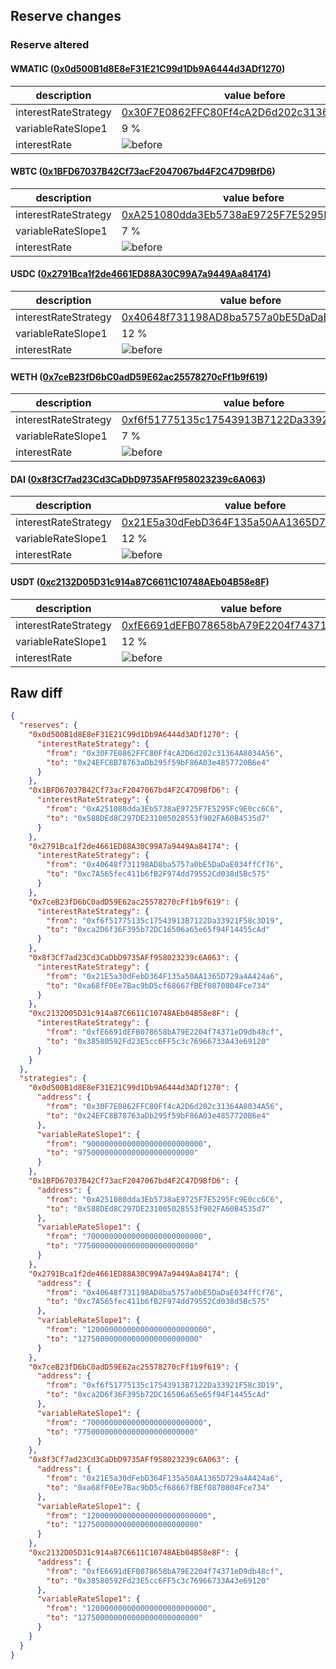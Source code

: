 ## Reserve changes

### Reserve altered

#### WMATIC ([0x0d500B1d8E8eF31E21C99d1Db9A6444d3ADf1270](https://polygonscan.com/address/0x0d500B1d8E8eF31E21C99d1Db9A6444d3ADf1270))

| description | value before | value after |
| --- | --- | --- |
| interestRateStrategy | [0x30F7E0862FFC80Ff4cA2D6d202c31364A8034A56](https://polygonscan.com/address/0x30F7E0862FFC80Ff4cA2D6d202c31364A8034A56) | [0x24EFC8B78763aDb295f59bF86A03e4857720B6e4](https://polygonscan.com/address/0x24EFC8B78763aDb295f59bF86A03e4857720B6e4) |
| variableRateSlope1 | 9 % | 9.75 % |
| interestRate | ![before](/.assets/4beacd9bf014f00dc4753ba95ce6a97ef8c89a08.svg) | ![after](/.assets/56688b893bbb0f550d9a9127af90b7d853dc31cc.svg) |

#### WBTC ([0x1BFD67037B42Cf73acF2047067bd4F2C47D9BfD6](https://polygonscan.com/address/0x1BFD67037B42Cf73acF2047067bd4F2C47D9BfD6))

| description | value before | value after |
| --- | --- | --- |
| interestRateStrategy | [0xA251080dda3Eb5738aE9725F7E5295Fc9E0cc6C6](https://polygonscan.com/address/0xA251080dda3Eb5738aE9725F7E5295Fc9E0cc6C6) | [0x588DEd8C297DE231005028553f902FA60B4535d7](https://polygonscan.com/address/0x588DEd8C297DE231005028553f902FA60B4535d7) |
| variableRateSlope1 | 7 % | 7.75 % |
| interestRate | ![before](/.assets/8e32e19fa0018d20a28aece032aef3716ba2e7c9.svg) | ![after](/.assets/713630540c92e36cb90b3c2fe52e0fec11749832.svg) |

#### USDC ([0x2791Bca1f2de4661ED88A30C99A7a9449Aa84174](https://polygonscan.com/address/0x2791Bca1f2de4661ED88A30C99A7a9449Aa84174))

| description | value before | value after |
| --- | --- | --- |
| interestRateStrategy | [0x40648f731198AD8ba5757a0bE5DaDaE034ffCf76](https://polygonscan.com/address/0x40648f731198AD8ba5757a0bE5DaDaE034ffCf76) | [0xc7A565fec411b6fB2F974dd79552Cd038d5Bc575](https://polygonscan.com/address/0xc7A565fec411b6fB2F974dd79552Cd038d5Bc575) |
| variableRateSlope1 | 12 % | 12.75 % |
| interestRate | ![before](/.assets/a2e130a1008912eaa4e955f50518be181bd67f80.svg) | ![after](/.assets/105f4aa6c58b2e6a78db7ae300bcd9c754d22c1b.svg) |

#### WETH ([0x7ceB23fD6bC0adD59E62ac25578270cFf1b9f619](https://polygonscan.com/address/0x7ceB23fD6bC0adD59E62ac25578270cFf1b9f619))

| description | value before | value after |
| --- | --- | --- |
| interestRateStrategy | [0xf6f51775135c17543913B7122Da33921F58c3D19](https://polygonscan.com/address/0xf6f51775135c17543913B7122Da33921F58c3D19) | [0xca2D6f36F395b72DC16506a65e65f94F14455cAd](https://polygonscan.com/address/0xca2D6f36F395b72DC16506a65e65f94F14455cAd) |
| variableRateSlope1 | 7 % | 7.75 % |
| interestRate | ![before](/.assets/841d7a6689936d44e8b7984180d4179f3405aad4.svg) | ![after](/.assets/07a00db3efaa0b57b58074846429eafb199edf15.svg) |

#### DAI ([0x8f3Cf7ad23Cd3CaDbD9735AFf958023239c6A063](https://polygonscan.com/address/0x8f3Cf7ad23Cd3CaDbD9735AFf958023239c6A063))

| description | value before | value after |
| --- | --- | --- |
| interestRateStrategy | [0x21E5a30dFebD364F135a50AA1365D729a4A424a6](https://polygonscan.com/address/0x21E5a30dFebD364F135a50AA1365D729a4A424a6) | [0xa68fF0Ee7Bac9bD5cf68667fBEf0870804Fce734](https://polygonscan.com/address/0xa68fF0Ee7Bac9bD5cf68667fBEf0870804Fce734) |
| variableRateSlope1 | 12 % | 12.75 % |
| interestRate | ![before](/.assets/477048510aec2f55e291e76c0b4b27f73b8b7879.svg) | ![after](/.assets/3ea6b15e0bf1d98b12fb9f1d726f5311a14bb4b4.svg) |

#### USDT ([0xc2132D05D31c914a87C6611C10748AEb04B58e8F](https://polygonscan.com/address/0xc2132D05D31c914a87C6611C10748AEb04B58e8F))

| description | value before | value after |
| --- | --- | --- |
| interestRateStrategy | [0xfE6691dEFB078658bA79E2204f74371eD9db48cf](https://polygonscan.com/address/0xfE6691dEFB078658bA79E2204f74371eD9db48cf) | [0x38580592Fd23E5cc6FF5c3c76966733A43e69120](https://polygonscan.com/address/0x38580592Fd23E5cc6FF5c3c76966733A43e69120) |
| variableRateSlope1 | 12 % | 12.75 % |
| interestRate | ![before](/.assets/c377d504bf0f7b7031f6da3d33e8009c1e505a1b.svg) | ![after](/.assets/0ab9d2d2bb94026740d38164d9ea7d2a491c7e5d.svg) |

## Raw diff

```json
{
  "reserves": {
    "0x0d500B1d8E8eF31E21C99d1Db9A6444d3ADf1270": {
      "interestRateStrategy": {
        "from": "0x30F7E0862FFC80Ff4cA2D6d202c31364A8034A56",
        "to": "0x24EFC8B78763aDb295f59bF86A03e4857720B6e4"
      }
    },
    "0x1BFD67037B42Cf73acF2047067bd4F2C47D9BfD6": {
      "interestRateStrategy": {
        "from": "0xA251080dda3Eb5738aE9725F7E5295Fc9E0cc6C6",
        "to": "0x588DEd8C297DE231005028553f902FA60B4535d7"
      }
    },
    "0x2791Bca1f2de4661ED88A30C99A7a9449Aa84174": {
      "interestRateStrategy": {
        "from": "0x40648f731198AD8ba5757a0bE5DaDaE034ffCf76",
        "to": "0xc7A565fec411b6fB2F974dd79552Cd038d5Bc575"
      }
    },
    "0x7ceB23fD6bC0adD59E62ac25578270cFf1b9f619": {
      "interestRateStrategy": {
        "from": "0xf6f51775135c17543913B7122Da33921F58c3D19",
        "to": "0xca2D6f36F395b72DC16506a65e65f94F14455cAd"
      }
    },
    "0x8f3Cf7ad23Cd3CaDbD9735AFf958023239c6A063": {
      "interestRateStrategy": {
        "from": "0x21E5a30dFebD364F135a50AA1365D729a4A424a6",
        "to": "0xa68fF0Ee7Bac9bD5cf68667fBEf0870804Fce734"
      }
    },
    "0xc2132D05D31c914a87C6611C10748AEb04B58e8F": {
      "interestRateStrategy": {
        "from": "0xfE6691dEFB078658bA79E2204f74371eD9db48cf",
        "to": "0x38580592Fd23E5cc6FF5c3c76966733A43e69120"
      }
    }
  },
  "strategies": {
    "0x0d500B1d8E8eF31E21C99d1Db9A6444d3ADf1270": {
      "address": {
        "from": "0x30F7E0862FFC80Ff4cA2D6d202c31364A8034A56",
        "to": "0x24EFC8B78763aDb295f59bF86A03e4857720B6e4"
      },
      "variableRateSlope1": {
        "from": "90000000000000000000000000",
        "to": "97500000000000000000000000"
      }
    },
    "0x1BFD67037B42Cf73acF2047067bd4F2C47D9BfD6": {
      "address": {
        "from": "0xA251080dda3Eb5738aE9725F7E5295Fc9E0cc6C6",
        "to": "0x588DEd8C297DE231005028553f902FA60B4535d7"
      },
      "variableRateSlope1": {
        "from": "70000000000000000000000000",
        "to": "77500000000000000000000000"
      }
    },
    "0x2791Bca1f2de4661ED88A30C99A7a9449Aa84174": {
      "address": {
        "from": "0x40648f731198AD8ba5757a0bE5DaDaE034ffCf76",
        "to": "0xc7A565fec411b6fB2F974dd79552Cd038d5Bc575"
      },
      "variableRateSlope1": {
        "from": "120000000000000000000000000",
        "to": "127500000000000000000000000"
      }
    },
    "0x7ceB23fD6bC0adD59E62ac25578270cFf1b9f619": {
      "address": {
        "from": "0xf6f51775135c17543913B7122Da33921F58c3D19",
        "to": "0xca2D6f36F395b72DC16506a65e65f94F14455cAd"
      },
      "variableRateSlope1": {
        "from": "70000000000000000000000000",
        "to": "77500000000000000000000000"
      }
    },
    "0x8f3Cf7ad23Cd3CaDbD9735AFf958023239c6A063": {
      "address": {
        "from": "0x21E5a30dFebD364F135a50AA1365D729a4A424a6",
        "to": "0xa68fF0Ee7Bac9bD5cf68667fBEf0870804Fce734"
      },
      "variableRateSlope1": {
        "from": "120000000000000000000000000",
        "to": "127500000000000000000000000"
      }
    },
    "0xc2132D05D31c914a87C6611C10748AEb04B58e8F": {
      "address": {
        "from": "0xfE6691dEFB078658bA79E2204f74371eD9db48cf",
        "to": "0x38580592Fd23E5cc6FF5c3c76966733A43e69120"
      },
      "variableRateSlope1": {
        "from": "120000000000000000000000000",
        "to": "127500000000000000000000000"
      }
    }
  }
}
```